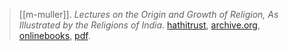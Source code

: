 > [[m-muller]]. *Lectures on the Origin and Growth of Religion, As Illustrated by the Religions of India*. [hathitrust](https://catalog.hathitrust.org/Record/001394636), [archive.org](https://archive.org/details/afy4500.0001.001.umich.edu/mode/2up), [onlinebooks](https://onlinebooks.library.upenn.edu/webbin/book/lookupid?key=olbp83341), [pdf](a/m-muller1879.pdf).